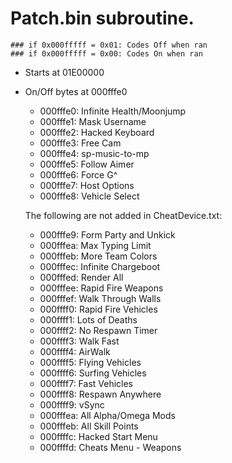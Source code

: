 # Patch.bin subroutine.
	### if 0x000fffff = 0x01: Codes Off when ran
	### if 0x000fffff = 0x00: Codes On when ran

 - Starts at 01E00000
 - On/Off bytes at 000fffe0
    - 000fffe0: Infinite Health/Moonjump
	- 000fffe1: Mask Username
	- 000fffe2: Hacked Keyboard
	- 000fffe3: Free Cam
	- 000fffe4: sp-music-to-mp
	- 000fffe5: Follow Aimer
	- 000fffe6: Force G^
	- 000fffe7: Host Options
	- 000fffe8: Vehicle Select
	
	The following are not added in CheatDevice.txt:
	- 000fffe9: Form Party and Unkick
	- 000fffea: Max Typing Limit
	- 000fffeb: More Team Colors
	- 000fffec: Infinite Chargeboot
	- 000fffed: Render All
	- 000fffee: Rapid Fire Weapons
	- 000fffef: Walk Through Walls
	- 000ffff0: Rapid Fire Vehicles
	- 000ffff1: Lots of Deaths
	- 000ffff2: No Respawn Timer
	- 000ffff3: Walk Fast
	- 000ffff4: AirWalk
	- 000ffff5: Flying Vehicles
	- 000ffff6: Surfing Vehicles
	- 000ffff7: Fast Vehicles
	- 000ffff8: Respawn Anywhere
	- 000ffff9: vSync
	- 000fffea: All Alpha/Omega Mods
	- 000fffeb: All Skill Points
	- 000ffffc: Hacked Start Menu
	- 000ffffd: Cheats Menu - Weapons